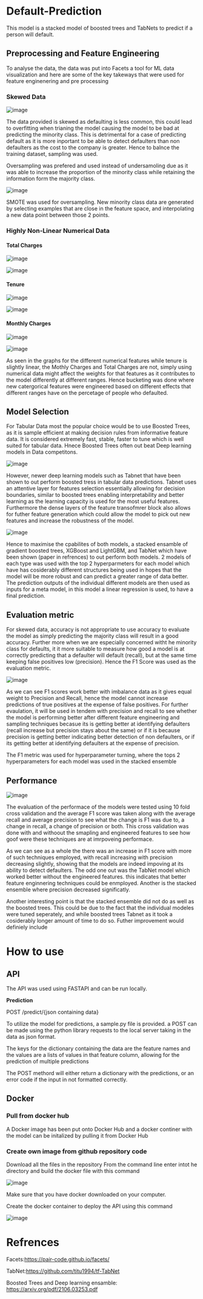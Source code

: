 # Default-Prediction
This model is a stacked model of boosted trees and TabNets to predict if a person will default.

## Preprocessing and Feature Engineering

To analyse the data, the data was put into Facets a tool for ML data visualization and here are some of the key takeways that were used for feature enginenering and pre processing

### Skewed Data

![image](https://user-images.githubusercontent.com/81459293/154807825-e230e6a9-d02a-42f8-a1bd-5094d11b835d.png)

The data provided is skewed as defaulting is less common, this could lead to overfitting when trianing the model causing the model to be bad at predicting the minority class. This is detrimental for a case of predicting default as it is more inportant to be able to detect defaulters than non defaulters as the cost to the company is greater. Hence to balnce the training dataset, sampling was used.

Oversampling was prefered and used instead of undersamoling due as it was able to increase the proportion of the minority class while retaining the information form the majority class.

![image](https://user-images.githubusercontent.com/81459293/154808221-80b21154-39be-4bd6-b26b-729b722534e8.png)

SMOTE was used for oversampling. New minority class data are generated by selecting examples that are close in the feature space, and interpolating a new data point between those 2 points.

### Highly Non-Linear Numerical Data

#### Total Charges

![image](https://user-images.githubusercontent.com/81459293/154806928-23054f39-95bd-425d-b44e-1f2f5fb1f43f.png)

![image](https://user-images.githubusercontent.com/81459293/154806950-e7776d79-256e-4927-a00b-0b1dc706b2fe.png)

#### Tenure

![image](https://user-images.githubusercontent.com/81459293/154807308-1135d3e9-3db4-44e5-8403-cb1ae2791b78.png)

![image](https://user-images.githubusercontent.com/81459293/154807333-015d370e-540a-4c02-90c2-8d6d89c32934.png)

#### Monthly Charges

![image](https://user-images.githubusercontent.com/81459293/154807432-6c9e6a50-6431-4a79-8706-9b92fe409a9f.png)

![image](https://user-images.githubusercontent.com/81459293/154807453-bf7532fd-634b-4171-bfe5-5e05f119d52d.png)

As seen in the graphs for the different numerical features while tenure is slightly linear, the Mothly Charges and Total Charges are not, simply using numerical data might affect the weights for that features as it contributes to the model differently at different ranges. Hence bucketing was done where new catergorical features were engineered based on different effects that different ranges have on the percetage of people who defaulted.

## Model Selection

For Tabular Data most the popular choice would be to use Boosted Trees, as it is sample efficient at making decision rules from informative feature data. It is considered extremely fast, stable, faster to tune  which is well suited for tabular data. Hnece Boosted Trees often out beat Deep learning models in Data competitons.

![image](https://user-images.githubusercontent.com/81459293/154810583-8e05aa96-d2ad-4e23-9415-ecead4cf1906.png)

However, newer deep learning models such as Tabnet that have been shown to out perform boosted tress in tabular data predictions. Tabnet uses an attentive layer for features selection essentially allowing for decision boundaries, similar to boosted trees enabling interpretability and better learning as the learning capacity is used for the most useful features. Furthermore the dense layers of the feature transofmrer block also allows for futher feature generation which could allow the model to pick out new features and increase the robustness of the model.

![image](https://user-images.githubusercontent.com/81459293/154811054-b9eb7a04-a89d-4c0f-868e-4ea197c5280d.png)

Hence to maximise the cpabilites of both models, a stacked ensamble of gradient boosted trees, XGBoost and LightGBM, and TabNet which have been shown (paper in refrences) to out perform both models. 2 models of each type was used with the top 2 hyperparmeters for each model which have has cosiderably different structures being used in hopes that the model will be more robust and can predict a greater range of data better. The prediction outputs of the individual different models are then used as inputs for a meta model, in this model a linear regression is used, to have a final prediction.

## Evaluation metric

For skewed data, accuracy is not appropriate to use accuracy to evaluate the model as simply predicting the majority class will result in a good accuracy. Further more when we are especially concerned witht he minority class for defaults, it it more suitable to measure how good a model is at correctly predicting that a defaulter will default (recall), but at the same time keeping false positives low (precision). Hence the F1 Score was used as the evaluation metric.

![image](https://user-images.githubusercontent.com/81459293/154809403-dbdee3e1-c270-4320-a21f-d5df79118fa9.png)

As we can see F1 scores work better with imbalance data as it gives equal weight to Precision and Recall, hence the model cannot increase predictions of true positives at the expense of false positives. For further evaulation, it will be used in tendem with precision and recall to see whether the model is performing better after different feature engineering and sampling techniques becasue its is getting better at identifying defaulters (recall increase but precision stays about the same) or if it is because precision is getting better indicating better detection of non defaulters, or if its getting better at identifying defaulters at the expense of precision.

The F1 metric was used for hyperparameter turning, where the tops 2 hyperparameters for each model was used in the stacked ensemble

## Performance

![image](https://user-images.githubusercontent.com/81459293/155009338-9ed1d4d1-37e4-4a98-aeab-1bef9d4d7ce9.png)

The evaluation of the performace of the models were tested using 10 fold cross validation and the average F1 score was taken along with the average recall and average precision to see what the change is F1 was due to, a change in recall, a change of precision or both. This cross validation was done with and withoout the smapling and engineered features to see how goof were these techniques are at imrpoveing performace.

As we can see as a whole the there was an increase in F1 score with more of such techniques employed, with recall increasing with precision decreasing slightly, showing that the models are indeed impoving at its ability to detect defaulters. The odd one out was the TabNet model which worked better without the engineered features. this indicates that better feature enginnering techniques could be enmployed. Another is the stacked ensemble where precision decreased significatly.

Another interesting point is that the stacked ensemble did not do as well as the boosted trees. This could be due to the fact that the individual modeles were tuned seperately, and while boosted trees Tabnet as it took a cosiderably longer amount of time to do so. Futher improvement would definiely include 

# How to use

## API

The API was used using FASTAPI and can be run locally.

**Prediction**

POST /predict/{json containing data}

To utilize the model for predictions, a sample.py file is provided. a POST can be made using the python library requests to the local server taking in the data as json format.

The keys for the dictionary containing the data are the feature names and the values are a lists of values in that feature column, allowing for the prediction of multiple predictions

The POST methord will either return a dictionary with the predictions, or an error code if the input in not formatted correctly.

## Docker

### Pull from docker hub 
A Docker image has been put onto Docker Hub and a docker continer with the model can be initalized by pulling it from Docker Hub

### Create own image from github repository code
Download all the files in the repository
From the command line enter intot he directory and build the docker file with this command

![image](https://user-images.githubusercontent.com/81459293/154985956-2d588107-630f-4581-96c7-8e2ee28d2d49.png)

Make sure that you have docker downloaded on your computer.

Create the docker container to deploy the API using this command

![image](https://user-images.githubusercontent.com/81459293/154986681-4e39bcc5-fd37-416c-b51e-493671848ecf.png)

# Refrences
Facets:https://pair-code.github.io/facets/

TabNet:https://github.com/titu1994/tf-TabNet

Boosted Trees and Deep learning ensamble: https://arxiv.org/pdf/2106.03253.pdf

